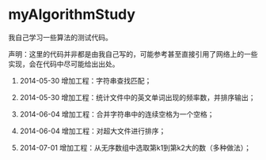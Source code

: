 myAlgorithmStudy
================
我自己学习一些算法的测试代码。

声明：这里的代码并非都是由我自己写的，可能参考甚至直接引用了网络上的一些实现，会在代码中尽可能给出出处。


1. 2014-05-30 增加工程：字符串查找匹配；

2. 2014-05-30 增加工程：统计文件中的英文单词出现的频率数，并排序输出；

3. 2014-06-04 增加工程：合并字符串中的连续空格为一个空格；

4. 2014-06-04 增加工程：对超大文件进行排序；

5. 2014-07-01 增加工程：从无序数组中选取第k1到第k2大的数（多种做法）；


